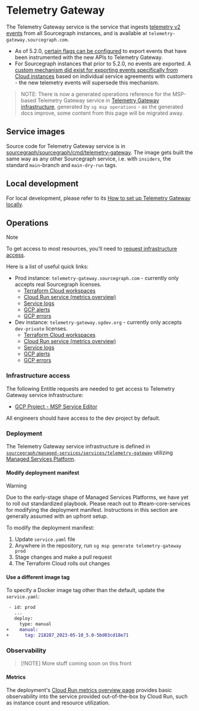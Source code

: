 # Telemetry Gateway

The Telemetry Gateway service is the service that ingests [telemetry v2 events](https://docs.sourcegraph.com/dev/background-information/telemetry) from all Sourcegraph instances, and is available at `telemetry-gateway.sourcegraph.com`.

- As of 5.2.0, [certain flags can be configured](https://docs.sourcegraph.com/dev/background-information/telemetry#enabling-telemetry-export) to export events that have been instrumented with the new APIs to Telemetry Gateway.
- For Sourcegraph instances that prior to 5.2.0, no events are exported.
  A [custom mechanism did exist for exporting events specifically from Cloud instances](https://docs.sourcegraph.com/dev/background-information/data-usage-pipeline) based on individual service agreements with customers - the new telemetry events will supersede this mechanism.

> NOTE: There is now a generated operations reference for the MSP-based Telemetry Gateway service in [Telemetry Gateway infrastructure](../../../managed-services/telemetry-gateway.md), generated by `sg msp operations` - as the generated docs improve, some content from this page will be migrated away.

## Service images

Source code for Telemetry Gateway service is in [sourcegraph/sourcegraph/cmd/telemetry-gateway](https://github.com/sourcegraph/sourcegraph/tree/main/cmd/telemetry-gateway).
The image gets built the same way as any other Sourcegraph service, i.e. with `insiders`, the standard `main`-branch and `main-dry-run` tags.

## Local development

For local development, please refer to its [How to set up Telemetry Gateway locally](https://docs.sourcegraph.com/dev/how-to/telemetry_gateway).

## Operations

> [!NOTE]
> To get access to most resources, you’ll need to [request infrastructure access](#infrastructure-access).

Here is a list of useful quick links:

- Prod instance: `telemetry-gateway.sourcegraph.com` - currently only accepts real Sourcegraph licenses.
  - [Terraform Cloud workspaces](https://app.terraform.io/app/sourcegraph/workspaces?project=prj-9XNnACvkeM1VWteC)
  - [Cloud Run service (metrics overview)](https://console.cloud.google.com/run/detail/us-central1/telemetry-gateway/metrics?project=telemetry-gateway-prod-acae)
  - [Service logs](https://cloudlogging.app.goo.gl/kficDmGcZdMJHPQL9)
  - [GCP alerts](https://console.cloud.google.com/monitoring/alerting?project=telemetry-gateway-prod-acae)
  - [GCP errors](https://console.cloud.google.com/errors?project=telemetry-gateway-prod-acae)
- Dev instance: `telemetry-gateway.sgdev.org` - currently only accepts `dev-private` licenses.
  - [Terraform Cloud workspaces](https://app.terraform.io/app/sourcegraph/workspaces?project=prj-nxL7Ti7x8xp6oZTU)
  - [Cloud Run service (metrics overview)](https://console.cloud.google.com/run/detail/us-central1/telemetry-gateway/metrics?project=telemetry-gateway-dev-0050)
  - [Service logs](https://cloudlogging.app.goo.gl/4oVGWGz1FQKVt5vm9)
  - [GCP alerts](https://console.cloud.google.com/monitoring/alerting?project=telemetry-gateway-dev-0050)
  - [GCP errors](https://console.cloud.google.com/errors?project=telemetry-gateway-dev-0050)

### Infrastructure access

The following Entitle requests are needed to get access to Telemetry Gateway service infrastructure:

- [GCP Project - MSP Service Editor](https://app.entitle.io/request?targetType=resource&duration=43200&justification=TODO&integrationId=134476cb-0bd6-4c6d-a89f-e1550988bdd7&resourceId=271c1799-6172-4099-8fe1-b186ac05aa06&roleId=b1bc8eac-3893-4847-a4a0-16dadb068bf2&grantMethodId=b1bc8eac-3893-4847-a4a0-16dadb068bf2)

All engineers should have access to the dev project by default.

### Deployment

The Telemetry Gateway service infrastructure is defined in [`sourcegraph/managed-services/services/telemetry-gateway`](https://github.com/sourcegraph/managed-services/tree/main/services/telemetry-gateway) utilizing [Managed Services Platform](./platform.md).

#### Modify deployment manifest

> [!WARNING]
> Due to the early-stage shape of Managed Services Platforms, we have yet to roll out standardized playbook. Please reach out to #team-core-services for modifying the deployment manifest. Instructions in this section are generally assumed with an upfront setup.

To modify the deployment manifest:

1. Update `service.yaml` file
1. Anywhere in the repository, run `sg msp generate telemetry-gateway prod`
1. Stage changes and make a pull request
1. The Terraform Cloud rolls out changes

#### Use a different image tag

To specify a Docker image tag other than the default, update the `service.yaml`:

```diff
 - id: prod
   ...
   deploy:
     type: manual
+    manual:
+      tag: 218287_2023-05-10_5.0-5bd03cd18e71
```

### Observability

> [!NOTE] More stuff coming soon on this front

#### Metrics

The deployment's [Cloud Run metrics overview page](https://console.cloud.google.com/run/detail/us-central1/telemetry-gateway/metrics?project=telemetry-gateway-prod-acae) provides basic observability into the service provided out-of-the-box by Cloud Run, such as instance count and resource utilization.
